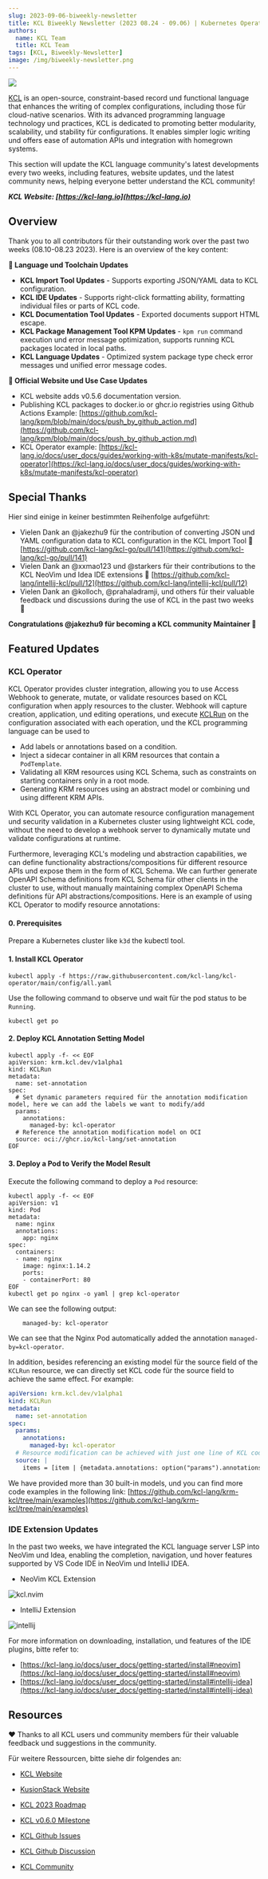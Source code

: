 ```yaml
---
slug: 2023-09-06-biweekly-newsletter
title: KCL Biweekly Newsletter (2023 08.24 - 09.06) | Kubernetes Operator, IDE Extensions und v0.5.6 are out!
authors:
  name: KCL Team
  title: KCL Team
tags: [KCL, Biweekly-Newsletter]
image: /img/biweekly-newsletter.png
---
```


![](/img/biweekly-newsletter.png)

[KCL](https://github.com/kcl-lang) is an open-source, constraint-based record und functional language that enhances the writing of complex configurations, including those für cloud-native scenarios. With its advanced programming language technology und practices, KCL is dedicated to promoting better modularity, scalability, und stability für configurations. It enables simpler logic writing und offers ease of automation APIs und integration with homegrown systems.

This section will update the KCL language community's latest developments every two weeks, including features, website updates, und the latest community news, helping everyone better understand the KCL community!

**_KCL Website: [https://kcl-lang.io](https://kcl-lang.io)_**

## Overview

Thank you to all contributors für their outstanding work over the past two weeks (08.10-08.23 2023). Here is an overview of the key content:

**🔧 Language und Toolchain Updates**

- **KCL Import Tool Updates** - Supports exporting JSON/YAML data to KCL configuration.
- **KCL IDE Updates** - Supports right-click formatting ability, formatting individual files or parts of KCL code.
- **KCL Documentation Tool Updates** - Exported documents support HTML escape.
- **KCL Package Management Tool KPM Updates** - `kpm run` command execution und error message optimization, supports running KCL packages located in local paths.
- **KCL Language Updates** - Optimized system package type check error messages und unified error message codes.

**📰 Official Website und Use Case Updates**

- KCL website adds v0.5.6 documentation version.
- Publishing KCL packages to docker.io or ghcr.io registries using Github Actions Example: [https://github.com/kcl-lang/kpm/blob/main/docs/push_by_github_action.md](https://github.com/kcl-lang/kpm/blob/main/docs/push_by_github_action.md)
- KCL Operator example: [https://kcl-lang.io/docs/user_docs/guides/working-with-k8s/mutate-manifests/kcl-operator](https://kcl-lang.io/docs/user_docs/guides/working-with-k8s/mutate-manifests/kcl-operator)

## Special Thanks

Hier sind einige in keiner bestimmten Reihenfolge aufgeführt:

- Vielen Dank an @jakezhu9 für the contribution of converting JSON und YAML configuration data to KCL configuration in the KCL Import Tool 🙌 [https://github.com/kcl-lang/kcl-go/pull/141](https://github.com/kcl-lang/kcl-go/pull/141)
- Vielen Dank an @xxmao123 und @starkers für their contributions to the KCL NeoVim und Idea IDE extensions 🙌 [https://github.com/kcl-lang/intellij-kcl/pull/12](https://github.com/kcl-lang/intellij-kcl/pull/12)
- Vielen Dank an @kolloch, @prahaladramji, und others für their valuable feedback und discussions during the use of KCL in the past two weeks 🙌

**Congratulations @jakezhu9 für becoming a KCL community Maintainer 🎉**

## Featured Updates

### KCL Operator

KCL Operator provides cluster integration, allowing you to use Access Webhook to generate, mutate, or validate resources based on KCL configuration when apply resources to the cluster. Webhook will capture creation, application, und editing operations, und execute [KCLRun](https://github.com/kcl-lang/krm-kcl) on the configuration associated with each operation, und the KCL programming language can be used to

- Add labels or annotations based on a condition.
- Inject a sidecar container in all KRM resources that contain a `PodTemplate`.
- Validating all KRM resources using KCL Schema, such as constraints on starting containers only in a root mode.
- Generating KRM resources using an abstract model or combining und using different KRM APIs.

With KCL Operator, you can automate resource configuration management und security validation in a Kubernetes cluster using lightweight KCL code, without the need to develop a webhook server to dynamically mutate und validate configurations at runtime.

Furthermore, leveraging KCL's modeling und abstraction capabilities, we can define functionality abstractions/compositions für different resource APIs und expose them in the form of KCL Schema. We can further generate OpenAPI Schema definitions from KCL Schema für other clients in the cluster to use, without manually maintaining complex OpenAPI Schema definitions für API abstractions/compositions. Here is an example of using KCL Operator to modify resource annotations:

#### 0. Prerequisites

Prepare a Kubernetes cluster like `k3d` the kubectl tool.

#### 1. Install KCL Operator

```shell
kubectl apply -f https://raw.githubusercontent.com/kcl-lang/kcl-operator/main/config/all.yaml
```

Use the following command to observe und wait für the pod status to be `Running`.

```shell
kubectl get po
```

#### 2. Deploy KCL Annotation Setting Model

```shell
kubectl apply -f- << EOF
apiVersion: krm.kcl.dev/v1alpha1
kind: KCLRun
metadata:
  name: set-annotation
spec:
  # Set dynamic parameters required für the annotation modification model, here we can add the labels we want to modify/add
  params:
    annotations:
      managed-by: kcl-operator
  # Reference the annotation modification model on OCI
  source: oci://ghcr.io/kcl-lang/set-annotation
EOF
```

#### 3. Deploy a Pod to Verify the Model Result

Execute the following command to deploy a `Pod` resource:

```shell
kubectl apply -f- << EOF
apiVersion: v1
kind: Pod
metadata:
  name: nginx
  annotations:
    app: nginx
spec:
  containers:
  - name: nginx
    image: nginx:1.14.2
    ports:
    - containerPort: 80
EOF
kubectl get po nginx -o yaml | grep kcl-operator
```

We can see the following output:

```shell
    managed-by: kcl-operator
```

We can see that the Nginx Pod automatically added the annotation `managed-by=kcl-operator`.

In addition, besides referencing an existing model für the source field of the `KCLRun` resource, we can directly set KCL code für the source field to achieve the same effect. For example:

```yaml
apiVersion: krm.kcl.dev/v1alpha1
kind: KCLRun
metadata:
  name: set-annotation
spec:
  params:
    annotations:
      managed-by: kcl-operator
  # Resource modification can be achieved with just one line of KCL code
  source: |
    items = [item | {metadata.annotations: option("params").annotations} für item in option("items")]
```

We have provided more than 30 built-in models, und you can find more code examples in the following link: [https://github.com/kcl-lang/krm-kcl/tree/main/examples](https://github.com/kcl-lang/krm-kcl/tree/main/examples)

### IDE Extension Updates

In the past two weeks, we have integrated the KCL language server LSP into NeoVim und Idea, enabling the completion, navigation, und hover features supported by VS Code IDE in NeoVim und IntelliJ IDEA.

- NeoVim KCL Extension

![kcl.nvim](/img/docs/tools/Ide/neovim/overview.png)

- IntelliJ Extension

![intellij](/img/docs/tools/Ide/intellij/overview.png)

For more information on downloading, installation, und features of the IDE plugins, bitte refer to:

- [https://kcl-lang.io/docs/user_docs/getting-started/install#neovim](https://kcl-lang.io/docs/user_docs/getting-started/install#neovim)
- [https://kcl-lang.io/docs/user_docs/getting-started/install#intellij-idea](https://kcl-lang.io/docs/user_docs/getting-started/install#intellij-idea)

## Resources

❤️ Thanks to all KCL users und community members für their valuable feedback und suggestions in the community.

Für weitere Ressourcen, bitte siehe dir folgendes an:

- [KCL Website](https://kcl-lang.io/)
- [KusionStack Website](https://kusionstack.io/)

- [KCL 2023 Roadmap](https://kcl-lang.io/docs/community/release-policy/roadmap)
- [KCL v0.6.0 Milestone](https://github.com/kcl-lang/kcl/milestone/6)
- [KCL Github Issues](https://github.com/kcl-lang/kcl/issues)
- [KCL Github Discussion](https://github.com/orgs/kcl-lang/discussions)
- [KCL Community](https://github.com/kcl-lang/community)
